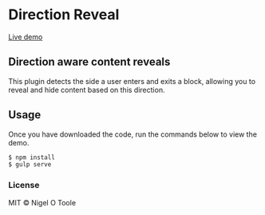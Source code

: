 # Direction Reveal

[Live demo](http://nigelotoole.github.io/direction-reveal/)

## Direction aware content reveals
This plugin detects the side a user enters and exits a block, allowing you to reveal and hide content based on this direction.


## Usage

Once you have downloaded the code, run the commands below to view the demo.

```javascript
$ npm install
$ gulp serve
```


### License
MIT © Nigel O Toole
